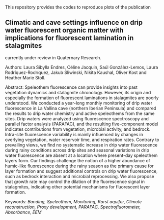 This repository provides the codes to reproduce plots of the publication 
## Climatic and cave settings influence on drip water fluorescent organic matter with implications for fluorescent lamination in stalagmites
currently under review in Quaternary Research.

Authors: Laura Sibylla Endres, Céline Jacquin, Saúl González-Lemos, Laura Rodríquez-Rodríquez, Jakub Sliwinski, Nikita Kaushal, Oliver Kost and Heather Marie Stoll.

Abstract:
Speleothem fluorescence can provide insights into past vegetation dynamics and stalagmite chronology. However, its origin and especially the formation of fluorescent laminations in stalagmites are poorly understood. We conducted a year-long monthly monitoring of drip water fluorescence in La Vallina cave (northern Iberian Peninsula) and compared the results to drip water chemistry and active speleothems from the same sites. Drip waters were analyzed using fluorescence spectroscopy and parallel factor analysis (PARAFAC), and the resulting five-component model indicates contributions from vegetation, microbial activity, and bedrock. Intra-site fluorescence variability is mainly influenced by changes in overlying vegetation, water reservoir time, and respiration rates. Contrary to prevailing views, we find no systematic increase in drip water fluorescence during rainy conditions across drip sites and seasonal variations in drip water fluorescence are absent at a location where present-day speleothem layers form. Our findings challenge the notion of a higher abundance of humic-like fluorescence during the rainy season as the primary cause for layer formation and suggest additional controls on drip water fluorescence, such as bedrock interaction and microbial reprocessing. We also propose that growth rate may control the dilation of the fluorescence signal in stalagmites, indicating other potential mechanisms for fluorescent layer formation.

Keywords:
_Banding, Speleothem, Monitoring, Karst aquifer, Climate reconstruction, Proxy development, PARAFAC, Spectrofluorometer, Absorbance, EEM_ 






